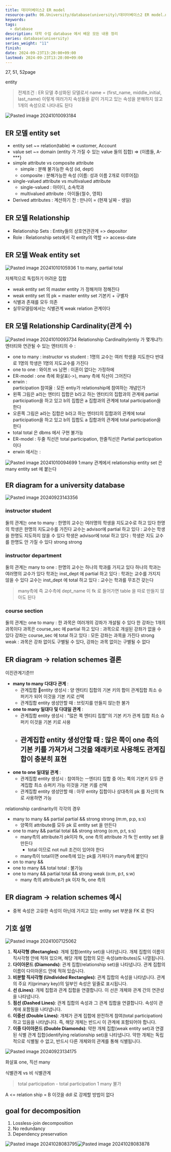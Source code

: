 ```yaml
---
title: 데이터베이스2 ER model
resource-path: 06.University/database(university)/데이터베이스2 ER model.md
keywords:
tags:
  - database
description: 대학 수업 database 에서 배운 모든 내용 정리
series: database(university)
series_weight: "11"
finish:
date: 2024-09-23T13:20:00+09:00
lastmod: 2024-09-23T13:20:00+09:00
---
```

27, 51, 52page

entity


> 전제조건 : ER 모델 추상화된 모델로서 name = (first_name, middle_initial, last_name) 이렇게 여러가지 속성들을 같이 가지고 있는 속성을 분해하지 않고 1개의 속성으로 나타내도 된다

![Pasted image 20241010093184](../../08.media/20241010093184.png)
## ER 모델 entity set
- entity set ~= relation(table) => customer, Account
- value set ~= domain (entity 가 가질 수 있는 value 들의 집합) => {이름들, A-\*\*\*}
- simple attribute vs composite attribute
	- simple : 분해 불가능한 속성 (id, dept)
	- composite : 분해가능한 속성 (이름: 성과 이름 2개로 이루어짐)
- single-valued attribute vs multivalued attribute
	- single-valued : 아이디, 소속학과
	- multivalued attribute : 아이들{철수, 영희}
- Derived attributes : 계산하기 전 : 만나이 = (현재 날짜 - 생일)

## ER 모델 Relationship
- Relationship Sets : Entity들의 상호연관관계 => depositor
- Role : Relationship sets에서 각 entity의 역할 => access-date


## ER 모델 Weak entity set
![Pasted image 20241010105936](../../08.media/20241010105936.png)
1 to many, partial total

자체적으로 독립하기 어려운 집합
- weak entity set 의 master entity 가 정해저야 정해진다
- weak entity set 의 pk = master entity set 기본키 + 구별자
- 식별과 존재를 모두 의존
- 실무모델링에서는 식별관계 weak relation 관계이다


## ER 모델 Relationship Cardinality(관계 수)
![Pasted image 20241010093734](../../08.media/20241010093734.png)
Relationship Cardinality(entiy 가 몇개냐?): 엔터티와 연관될 수 있는 엔터티의 수 : 
- one to many : instructor vs student : 1명의 교수는 여러 학생을 지도한다 반대로 1명의 학생은 1명의 지도교수를 가진다
- one to one : 와이프 vs 남편 : 이혼이 없다는 가정하에
- ER-model : one 측에 화살표(->), many 측에 직선이 그어진다
- erwin :  
participation 참여율 : 모든 entiy가 relationship에 참여하는 개념인가
- 왼쪽 그림은 a라는 엔터티 집합은 b라고 하는 엔터티의 집합과의 관계에 partial participation을 하고 있고 b의 집합은 a 집합과의 관계에 total participation을 한다
- 오른쪽 그림은 a라는 집합은 b라고 하는 엔터티의 집합과의 관계에 total participation을 하고 있고 b의 집합도 a 집합과의 관계에 total participation을 한다
- total total 은 dbms 에서 구현 불가능
- ER-model : 두줄 직선은 total participation, 한줄직선은 Partial participation 이다
- erwin 에서는 :  


![Pasted image 20241010094699](../../08.media/20241010094699.png)
1:many 관계에서 relationship entity set 은 many entity set 에 붙는다



## ER diagram for a university database
![Pasted image 20240923143356](../../08.media/20240923143356.png)

### instructor student
둘의 관계는 one to many : 한명의 교수는 여러명의 학생을 지도교수로 하고 있다 한명의 학생은 한명의 지도교수를 가진다
교수는 advisor에 partial 하고 있다 : 교수는 학생을 한명도 지도하지 않을 수 있다
학생은 advisor에 total 하고 있다 : 학생은 지도 교수를 한명도 안 가질 수 있다
strong strong

### instructor department
둘의 관계는 many to one : 한명의 교수는 하나의 학과를 가지고 있다 하나의 학과는 여러명의 교수가 있다
학과는 inst_dept 에 partial 하고 있다 : 학과는 교수를 가지지 않을 수 있다
교수는 inst_dept 에 total 하고 있다 : 교수는 학과를 무조건 갖는다
> many측에 즉 교수측에 dept_name 이 fk 로 들어가면 table 을 따로 만들지 않아도 된다

### course section
둘의 관계는 one to many : 한 과목은 여러개의 강좌가 개설될 수 있다 한 강좌는 1개의 과목이다
과목은 course_sec 에 partial 하고 있다 : 과목으로 개설된 강좌가 없을 수 있다
강좌는 course_sec 에 total 하고 있다 : 모든 강좌는 과목을 가진다
strong weak : 과목은 강좌 없이도 구별될 수 있다, 강좌는 과목 없이는 구별될 수 없다


## ER diagram -> relation schemes 결론

이진관계기준!!!
- **many to many 다대다 관계** : 
	- 관계집합 entity 생성시 : 양 엔티티 집합의 기본 키의 합이 관계집합 최소 슈퍼키가 되어 이것을 기본 키로 선택
	- 관계집합 entity 생성안할 때 : 브릿지를 만들지 않는한 불가
- **one to many 일대다 및 다대일 관계** : 
	- 관계집합 entity 생성시 : "많은 쪽 엔티티 집합"의 기본 키가 관계 집합 최소 슈퍼키 이것을 기본 키로 사용
	- 관계집합 entity 생성안할 때 : 많은 쪽이 one 측의 기본 키를 가져가서 그것을 왜래키로 사용해도 관계집합이 충분히 표현
		- 
- **one to one 일대일 관계** : 
	- 관계집합 entity 생성시 : 참여하는 ㅡ엔티티 집합 중 어느 쪽의 기본키 모두 관계집합 최소 슈퍼키 가능 이것을 기본 키를 선택
	- 관계집합 entity 생성안할 때 : 아무 entity 집합이나 상대측의 pk 를 자신의 fk 로 사용하면 가능



relationship cardinarity의 각각의 경우
- many to many && partial partial && strong strong (m:m, p:p, s:s)
	- 양쪽의 attribute를 모두 pk 로 entity set 을 만든다
- one to many && partial total && strong strong (o:m, p:t, s:s)
	- many측의 attribute가 pk이자 fk, one 측의 attribute 가 fk 인 entity set 을 만든다
		- total 이므로 not null 조건이 있어야 한다
	- many측이 total이면 one측에 있는 pk를 가져다가 many측에 붙인다
- on to many && 
- one to many && total total : 불가능
- one to many && partial total && strong weak (o:m, p:t, s:w)
	- many 측의 attribute가 pk 이자 fk, one 측의


## ER diagram -> relation schemes 예시






- 중복 속성은 고유한 속성이 아닌데 가지고 있는 entity set 부분을 FK 로 한다






## 기호 설명
![Pasted image 20241007125062](../../08.media/20241007125062.png)
1. **직사각형 (Rectangles)**: 개체 집합(entity set)을 나타냅니다. 개체 집합의 이름이 직사각형 안에 적혀 있으며, 해당 개체 집합의 모든 속성(attributes)도 나열됩니다.
2. **다이아몬드 (Diamonds)**: 관계 집합(relationship set)을 나타냅니다. 관계 집합의 이름이 다이아몬드 안에 적혀 있습니다.
3. **비분할 직사각형 (Undivided Rectangles)**: 관계 집합의 속성을 나타냅니다. 관계의 주요 키(primary key)의 일부인 속성은 밑줄로 표시됩니다.
4. **선 (Lines)**: 개체 집합과 관계 집합을 연결합니다. 이 선은 개체와 관계 간의 연관성을 나타냅니다.
5. **점선 (Dashed Lines)**: 관계 집합의 속성과 그 관계 집합을 연결합니다. 속성이 관계에 포함됨을 나타냅니다.
6. **이중선 (Double Lines)**: 개체가 관계 집합에 완전하게 참여(total participation)하고 있음을 나타냅니다. 즉, 해당 개체는 반드시 이 관계에 포함되어야 합니다.
7. **이중 다이아몬드 (Double Diamonds)**: 약한 개체 집합(weak entity set)과 연결된 식별 관계 집합(identifying relationship set)을 나타냅니다. 약한 개체는 독립적으로 식별될 수 없고, 반드시 다른 개체와의 관계를 통해 식별됩니다.





![Pasted image 20240923134175](../../08.media/20240923134175.png)



화살표 one, 직선 many




식별관계 vs 비 식별관계








> total participation - total participation
>        1                              many
> 불가



A <= relation ship = B
이것을 ddl 로 강제할 방법이 없다



## goal for decomposition
1. Lossless-join decomposition
2. No redundancy
3. Dependency preservation



![Pasted image 20241028083795](../../08.media/20241028083795.png)![Pasted image 20241028083878](../../08.media/20241028083878.png)